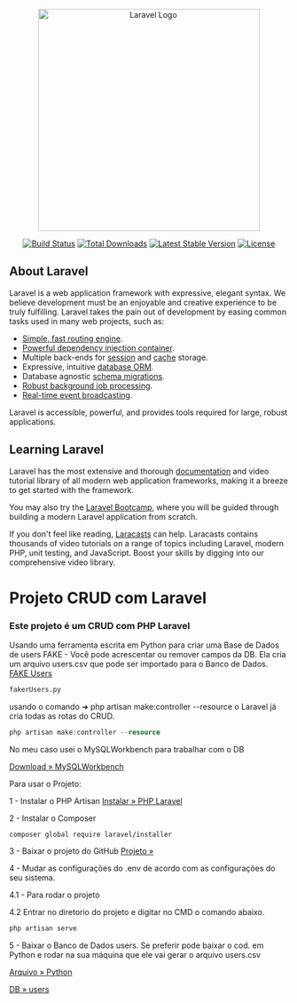 <p align="center"><a href="https://laravel.com" target="_blank"><img src="https://raw.githubusercontent.com/laravel/art/master/logo-lockup/5%20SVG/2%20CMYK/1%20Full%20Color/laravel-logolockup-cmyk-red.svg" width="400" alt="Laravel Logo"></a></p>

<p align="center">
<a href="https://github.com/laravel/framework/actions"><img src="https://github.com/laravel/framework/workflows/tests/badge.svg" alt="Build Status"></a>
<a href="https://packagist.org/packages/laravel/framework"><img src="https://img.shields.io/packagist/dt/laravel/framework" alt="Total Downloads"></a>
<a href="https://packagist.org/packages/laravel/framework"><img src="https://img.shields.io/packagist/v/laravel/framework" alt="Latest Stable Version"></a>
<a href="https://packagist.org/packages/laravel/framework"><img src="https://img.shields.io/packagist/l/laravel/framework" alt="License"></a>
</p>

## About Laravel

Laravel is a web application framework with expressive, elegant syntax. We believe development must be an enjoyable and creative experience to be truly fulfilling. Laravel takes the pain out of development by easing common tasks used in many web projects, such as:

- [Simple, fast routing engine](https://laravel.com/docs/routing).
- [Powerful dependency injection container](https://laravel.com/docs/container).
- Multiple back-ends for [session](https://laravel.com/docs/session) and [cache](https://laravel.com/docs/cache) storage.
- Expressive, intuitive [database ORM](https://laravel.com/docs/eloquent).
- Database agnostic [schema migrations](https://laravel.com/docs/migrations).
- [Robust background job processing](https://laravel.com/docs/queues).
- [Real-time event broadcasting](https://laravel.com/docs/broadcasting).

Laravel is accessible, powerful, and provides tools required for large, robust applications.

## Learning Laravel

Laravel has the most extensive and thorough [documentation](https://laravel.com/docs) and video tutorial library of all modern web application frameworks, making it a breeze to get started with the framework.

You may also try the [Laravel Bootcamp](https://bootcamp.laravel.com), where you will be guided through building a modern Laravel application from scratch.

If you don't feel like reading, [Laracasts](https://laracasts.com) can help. Laracasts contains thousands of video tutorials on a range of topics including Laravel, modern PHP, unit testing, and JavaScript. Boost your skills by digging into our comprehensive video library.

# Projeto CRUD com Laravel

### Este projeto é um CRUD com PHP Laravel

Usando uma ferramenta escrita em Python para criar uma Base de Dados de users FAKE - Você pode acrescentar ou remover campos da DB.
Ela cria um arquivo users.csv que pode ser importado para o Banco de Dados.
[FAKE Users](https://www.github.com/cabraldasilvac/fakerUsers.py)

```Python
fakerUsers.py
```

usando o comando ➜ php artisan make:controller --resource
o Laravel já cria todas as rotas do CRUD.

```PHP
php artisan make:controller --resource      
```

No meu caso usei o MySQLWorkbench para trabalhar com o DB

[Download » MySQLWorkbench](https://www.mysql.com/downloads/)

Para usar o Projeto:

1 - Instalar o PHP Artisan
[Instalar » PHP Laravel](https://laravel.com/docs/11.x#installing-php)

2 - Instalar o Composer

```COMPOSER
composer global require laravel/installer
```

3 - Baixar o projeto do GitHub
[Projeto »](https://github.com/cabraldasilvac?tab=repositories)

4 - Mudar as configurações do .env de acordo com as configurações do seu sistema.

4.1 - Para rodar o projeto

4.2 Entrar no diretorio do projeto e digitar no CMD o comando abaixo.

```PHP
php artisan serve
```

5 - Baixar o Banco de Dados users. Se preferir pode baixar o cod. em Python e rodar na sua máquina que ele vai gerar o arquivo users.csv

[Arquivo » Python](https://github.com/cabraldasilvac?tab=repositories)

[DB » users](https://github.com/cabraldasilvac?tab=repositories)
